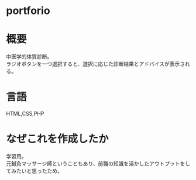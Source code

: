 # portforio

# 概要
中医学的体質診断。<br>
ラジオボタンを一つ選択すると、選択に応じた診断結果とアドバイスが表示される。

# 言語
HTML,CSS,PHP

# なぜこれを作成したか
学習用。<br>
元鍼灸マッサージ師ということもあり、前職の知識を活かしたアウトプットをしてみたいと思ったため。<br>
